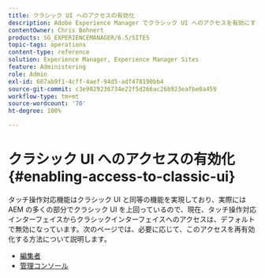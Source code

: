 ```yaml
---
title: クラシック UI へのアクセスの有効化
description: Adobe Experience Manager でクラシック UI へのアクセスを有効にする方法について説明します。
contentOwner: Chris Bohnert
products: SG_EXPERIENCEMANAGER/6.5/SITES
topic-tags: operations
content-type: reference
solution: Experience Manager, Experience Manager Sites
feature: Administering
role: Admin
exl-id: 667ab9f1-4cff-4aef-94d5-adf478190bb4
source-git-commit: c3e9029236734e22f5d266ac26b923eafbe0a459
workflow-type: tm+mt
source-wordcount: '70'
ht-degree: 100%

---
```


# クラシック UI へのアクセスの有効化{#enabling-access-to-classic-ui}

タッチ操作対応機能はクラシック UI と同等の機能を実現しており、実際には AEM の多くの部分でクラシック UI を上回っているので、現在、タッチ操作対応インターフェイスからクラシックインターフェイスへのアクセスは、デフォルトで無効になっています。次のページでは、必要に応じて、このアクセスを再有効化する方法について説明します。

* [編集者](/help/sites-administering/enable-classic-ui-editor.md)
* [管理コンソール](/help/sites-administering/enable-classic-ui-admin.md)
